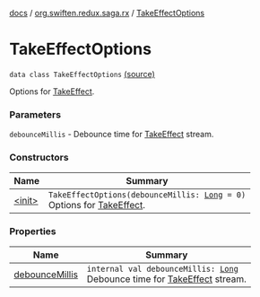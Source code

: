 [docs](../../index.md) / [org.swiften.redux.saga.rx](../index.md) / [TakeEffectOptions](./index.md)

# TakeEffectOptions

`data class TakeEffectOptions` [(source)](https://github.com/protoman92/KotlinRedux/tree/master/common/common-rx-saga/src/main/kotlin/org/swiften/redux/saga/rx/RxSaga.kt#L126)

Options for [TakeEffect](../-take-effect/index.md).

### Parameters

`debounceMillis` - Debounce time for [TakeEffect](../-take-effect/index.md) stream.

### Constructors

| Name | Summary |
|---|---|
| [&lt;init&gt;](-init-.md) | `TakeEffectOptions(debounceMillis: `[`Long`](https://kotlinlang.org/api/latest/jvm/stdlib/kotlin/-long/index.html)` = 0)`<br>Options for [TakeEffect](../-take-effect/index.md). |

### Properties

| Name | Summary |
|---|---|
| [debounceMillis](debounce-millis.md) | `internal val debounceMillis: `[`Long`](https://kotlinlang.org/api/latest/jvm/stdlib/kotlin/-long/index.html)<br>Debounce time for [TakeEffect](../-take-effect/index.md) stream. |
